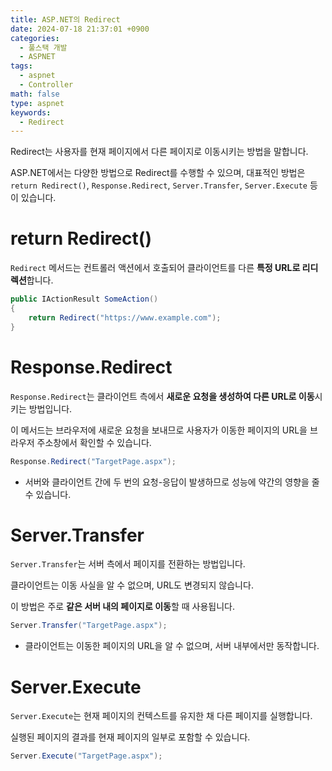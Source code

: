 ```yaml
---
title: ASP.NET의 Redirect
date: 2024-07-18 21:37:01 +0900
categories:
  - 풀스택 개발
  - ASPNET
tags:
  - aspnet
  - Controller
math: false
type: aspnet
keywords:
  - Redirect
---
```


Redirect는 사용자를 현재 페이지에서 다른 페이지로 이동시키는 방법을 말합니다.

ASP.NET에서는 다양한 방법으로 Redirect를 수행할 수 있으며, 대표적인 방법은 `return Redirect()`, `Response.Redirect`, `Server.Transfer`, `Server.Execute` 등이 있습니다.

# return Redirect()

`Redirect` 메서드는 컨트롤러 액션에서 호출되어 클라이언트를 다른 **특정 URL로 리디렉션**합니다.

```csharp
public IActionResult SomeAction()
{
    return Redirect("https://www.example.com");
}
```

# Response.Redirect

`Response.Redirect`는 클라이언트 측에서 **새로운 요청을 생성하여 다른 URL로 이동**시키는 방법입니다.

이 메서드는 브라우저에 새로운 요청을 보내므로 사용자가 이동한 페이지의 URL을 브라우저 주소창에서 확인할 수 있습니다.

```csharp
Response.Redirect("TargetPage.aspx");
```

- 서버와 클라이언트 간에 두 번의 요청-응답이 발생하므로 성능에 약간의 영향을 줄 수 있습니다.

# Server.Transfer

`Server.Transfer`는 서버 측에서 페이지를 전환하는 방법입니다.

클라이언트는 이동 사실을 알 수 없으며, URL도 변경되지 않습니다.

이 방법은 주로 **같은 서버 내의 페이지로 이동**할 때 사용됩니다.

```csharp
Server.Transfer("TargetPage.aspx");
```

- 클라이언트는 이동한 페이지의 URL을 알 수 없으며, 서버 내부에서만 동작합니다.

# Server.Execute

`Server.Execute`는 현재 페이지의 컨텍스트를 유지한 채 다른 페이지를 실행합니다.

실행된 페이지의 결과를 현재 페이지의 일부로 포함할 수 있습니다.

```csharp
Server.Execute("TargetPage.aspx");
```
